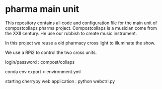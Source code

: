 # pharma main unit

This repository contains all code and configuration file for the main unit of compostcollaps pharma project.
Compostcollaps is a musician come from the XXII century. He use our rubbish to create music instrument.

In this project we reuse a old pharmacy cross light to illuminate the show.

We use a RPi2 to control the two cross units.

login/password :  compost/collaps


conda env export > environment.yml

starting cherrypy web application :
python webctrl.py
